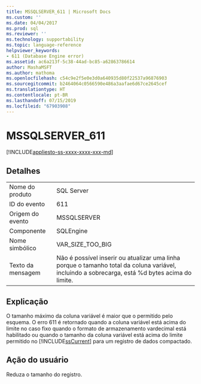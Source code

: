 ```yaml
---
title: MSSQLSERVER_611 | Microsoft Docs
ms.custom: ''
ms.date: 04/04/2017
ms.prod: sql
ms.reviewer: ''
ms.technology: supportability
ms.topic: language-reference
helpviewer_keywords:
- 611 (Database Engine error)
ms.assetid: ac6a213f-5c38-44ad-bc85-a62863786614
author: MashaMSFT
ms.author: mathoma
ms.openlocfilehash: c54c9e2f5e0e3d0a640935d80f22537a96876903
ms.sourcegitcommit: b2464064c0566590e486a3aafae6d67ce2645cef
ms.translationtype: HT
ms.contentlocale: pt-BR
ms.lasthandoff: 07/15/2019
ms.locfileid: "67903908"
---
```

# <a name="mssqlserver611"></a>MSSQLSERVER_611
[!INCLUDE[appliesto-ss-xxxx-xxxx-xxx-md](../../includes/appliesto-ss-xxxx-xxxx-xxx-md.md)]
  
## <a name="details"></a>Detalhes  
  
|||  
|-|-|  
|Nome do produto|SQL Server|  
|ID do evento|611|  
|Origem do evento|MSSQLSERVER|  
|Componente|SQLEngine|  
|Nome simbólico|VAR_SIZE_TOO_BIG|  
|Texto da mensagem|Não é possível inserir ou atualizar uma linha porque o tamanho total da coluna variável, incluindo a sobrecarga, está %d bytes acima do limite.|  
  
## <a name="explanation"></a>Explicação  
O tamanho máximo da coluna variável é maior que o permitido pelo esquema. O erro 611 é retornado quando a coluna variável está acima do limite no caso fixo quando o formato de armazenamento vardecimal está habilitado ou quando o tamanho da coluna variável está acima do limite permitido no [!INCLUDE[ssCurrent](../../includes/sscurrent-md.md)] para um registro de dados compactado.  
  
## <a name="user-action"></a>Ação do usuário  
Reduza o tamanho do registro.  
  
